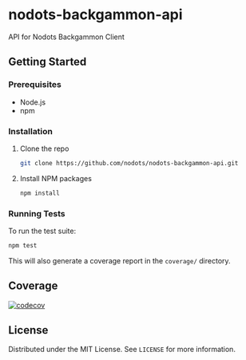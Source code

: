 # nodots-backgammon-api

API for Nodots Backgammon Client

## Getting Started

### Prerequisites

- Node.js
- npm

### Installation

1. Clone the repo
   ```sh
   git clone https://github.com/nodots/nodots-backgammon-api.git
   ```
2. Install NPM packages
   ```sh
   npm install
   ```

### Running Tests

To run the test suite:

```sh
npm test
```

This will also generate a coverage report in the `coverage/` directory.

## Coverage

[![codecov](https://codecov.io/gh/nodots/nodots-backgammon-api/branch/main/graph/badge.svg)](https://codecov.io/gh/nodots/nodots-backgammon-api)

## License

Distributed under the MIT License. See `LICENSE` for more information.
